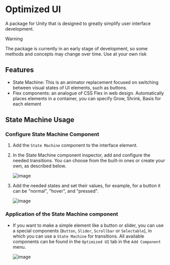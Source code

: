 # Optimized UI
A package for Unity that is designed to greatly simplify user interface development.

> [!WARNING]
> The package is currently in an early stage of development, so some methods and concepts may change over time. Use at your own risk

## Features
- State Machine: This is an animator replacement focused on switching between visual states of UI elements, such as buttons.
- Flex components: an analogue of CSS Flex in web design. Automatically places elements in a container, you can specify Grow, Shrink, Basis for each element

## State Machine Usage
### Configure State Machine Component
1. Add the `State Machine` component to the interface element.
2. In the State Machine component inspector, add and configure the needed transitions. You can choose from the built-in ones or create your own, as described below.
   
   ![image](https://github.com/TarasK8/Optimized-UI-for-Unity/assets/108939631/316553ec-1bbd-45dd-9f1b-52312d8b7bb3)

3. Add the needed states and set their values, for example, for a button it can be "normal", "hover", and "pressed".

   ![image](https://github.com/TarasK8/Optimized-UI-for-Unity/assets/108939631/f6db9260-60d8-4b0f-91ef-c923e62f0782)


### Application of the State Machine component
- If you want to make a simple element like a button or slider, you can use a special components (`Button`, `Slider`, `Scrollbar` or `Selectable`), in which you can use a `State Machine` for transitions. All available components can be found in the `Optimized UI` tab in the `Add Component` menu.

  ![image](https://github.com/TarasK8/Optimized-UI-for-Unity/assets/108939631/10f067f5-8fcb-4ac6-9e5b-de2af0966cc1)
